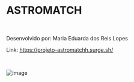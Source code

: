 # ASTROMATCH

<br>

Desenvolvido por: Maria Eduarda dos Reis Lopes

Link: https://projeto-astromatchh.surge.sh/

<br>

![image](https://user-images.githubusercontent.com/99043288/183751447-7c02ba3e-2f9f-4543-9f82-6a80b55d0817.png)



